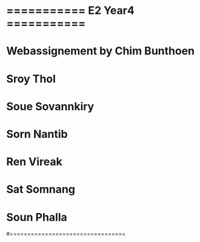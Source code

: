# =========== E2 Year4 ===========
# Webassignement by Chim Bunthoen
# Sroy Thol
# Soue Sovannkiry
# Sorn Nantib
# Ren Vireak
# Sat Somnang
# Soun Phalla
#=================================
